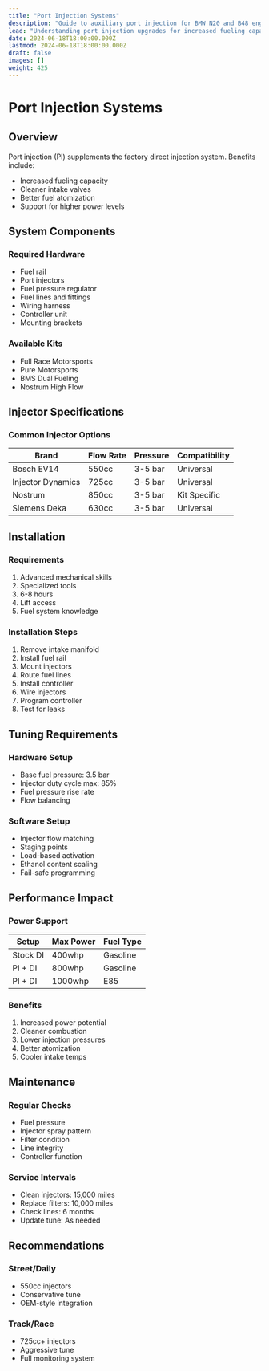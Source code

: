 ```yaml
---
title: "Port Injection Systems"
description: "Guide to auxiliary port injection for BMW N20 and B48 engines"
lead: "Understanding port injection upgrades for increased fueling capacity"
date: 2024-06-18T18:00:00.000Z
lastmod: 2024-06-18T18:00:00.000Z
draft: false
images: []
weight: 425
---
```


# Port Injection Systems

## Overview

Port injection (PI) supplements the factory direct injection system. Benefits include:
- Increased fueling capacity
- Cleaner intake valves
- Better fuel atomization
- Support for higher power levels

## System Components

### Required Hardware
- Fuel rail
- Port injectors
- Fuel pressure regulator
- Fuel lines and fittings
- Wiring harness
- Controller unit
- Mounting brackets

### Available Kits
- Full Race Motorsports
- Pure Motorsports
- BMS Dual Fueling
- Nostrum High Flow

## Injector Specifications

### Common Injector Options
| Brand | Flow Rate | Pressure | Compatibility |
|-------|-----------|----------|---------------|
| Bosch EV14 | 550cc | 3-5 bar | Universal |
| Injector Dynamics | 725cc | 3-5 bar | Universal |
| Nostrum | 850cc | 3-5 bar | Kit Specific |
| Siemens Deka | 630cc | 3-5 bar | Universal |

## Installation

### Requirements
1. Advanced mechanical skills
2. Specialized tools
3. 6-8 hours
4. Lift access
5. Fuel system knowledge

### Installation Steps
1. Remove intake manifold
2. Install fuel rail
3. Mount injectors
4. Route fuel lines
5. Install controller
6. Wire injectors
7. Program controller
8. Test for leaks

## Tuning Requirements

### Hardware Setup
- Base fuel pressure: 3.5 bar
- Injector duty cycle max: 85%
- Fuel pressure rise rate
- Flow balancing

### Software Setup
- Injector flow matching
- Staging points
- Load-based activation
- Ethanol content scaling
- Fail-safe programming

## Performance Impact

### Power Support
| Setup | Max Power | Fuel Type |
|-------|-----------|-----------|
| Stock DI | 400whp | Gasoline |
| PI + DI | 800whp | Gasoline |
| PI + DI | 1000whp | E85 |

### Benefits
1. Increased power potential
2. Cleaner combustion
3. Lower injection pressures
4. Better atomization
5. Cooler intake temps

## Maintenance

### Regular Checks
- Fuel pressure
- Injector spray pattern
- Filter condition
- Line integrity
- Controller function

### Service Intervals
- Clean injectors: 15,000 miles
- Replace filters: 10,000 miles
- Check lines: 6 months
- Update tune: As needed

## Recommendations

### Street/Daily
- 550cc injectors
- Conservative tune
- OEM-style integration

### Track/Race
- 725cc+ injectors
- Aggressive tune
- Full monitoring system 
